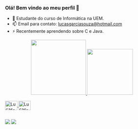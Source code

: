 ### Olá! Bem vindo ao meu perfil 🚀

- 🌱 Estudante do curso de Informática na UEM.
- 📫 Email para contato: lucasgarciasouza@hotmail.com
- ⚡ Recentemente aprendendo sobre C e Java.

<div align="center">
  <a href="https://github.com/lucaogarcia">
  <img height="180em" src="https://github-readme-stats.vercel.app/api?username=lucaogarcia&show_icons=true&theme=github_dark&include_all_commits=true&count_private=true"/>
  <img height="150em" src="https://github-readme-stats.vercel.app/api/top-langs/?username=lucaogarcia&layout=compact&langs_count=7&theme=github_dark"/>
</div>
<div style="display: inline_block"><br>
  <img align="center" alt="Lucas-C" height="30" width="40" src="https://cdn.jsdelivr.net/gh/devicons/devicon/icons/c/c-original.svg">
  <img align="center" alt="Lucas-Java" height="30" width="40" src="https://cdn.jsdelivr.net/gh/devicons/devicon/icons/java/java-original-wordmark.svg">
</div>

##

<div> 
   <a href = "mailto:lucasgarciasouza@hotmail.com"><img src="https://img.shields.io/badge/-Email-%23333?style=for-the-badge&logo=gmail&logoColor=white" target="_blank"></a>
  <a href="https://www.linkedin.com/in/lucas-garcia-6290a824b" target="_blank"><img src="https://img.shields.io/badge/-LinkedIn-%230077B5?style=for-the-badge&logo=linkedin&logoColor=white" target="_blank"></a> 
</div>
